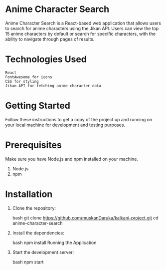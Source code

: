 # Anime Character Search

Anime Character Search is a React-based web application that allows users to search for anime characters using the Jikan API. Users can view the top 15 anime characters by default or search for specific characters, with the ability to navigate through pages of results.

# Technologies Used
    React
    FontAwesome for icons
    CSS for styling
    Jikan API for fetching anime character data

# Getting Started

Follow these instructions to get a copy of the project up and running on your local machine for development and testing purposes.

# Prerequisites

Make sure you have Node.js and npm installed on your machine.

1. Node.js
2. npm

# Installation

1. Clone the repository:

    bash
    git clone https://github.com/muskanDaruka/kalkani-project.git
    cd anime-character-search

2. Install the dependencies:

    bash
    npm install
    Running the Application

3. Start the development server:

    bash
    npm start